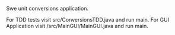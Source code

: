 Swe unit conversions application. 

For TDD tests visit src/ConversionsTDD.java and run main.
For GUI Application visit /src/MainGUI/MainGUI.java and run main.
